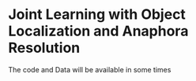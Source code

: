 # Joint Learning with Object Localization and Anaphora Resolution
The code and Data will be available in some times
